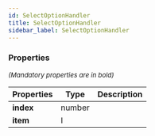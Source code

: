 ```yaml
---
id: SelectOptionHandler
title: SelectOptionHandler
sidebar_label: SelectOptionHandler
---
```




### Properties

<font size="2"><i>(Mandatory properties are in bold)</i></font>

| Properties | Type | Description |
| --------- | ---- | ----------- |
| **index** | number |  |
| **item** | I |  |
